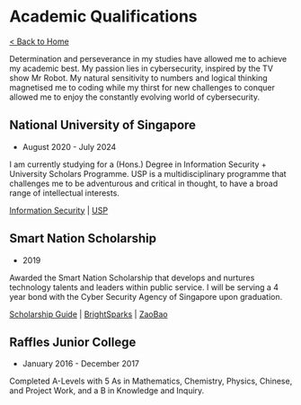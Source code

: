 # Academic Qualifications

[< Back to Home](../README.md)

Determination and perseverance in my studies have allowed me to achieve my academic best. My passion lies in cybersecurity, inspired by the TV show Mr Robot. My natural sensitivity to numbers and logical thinking magnetised me to coding while my thirst for new challenges to conquer allowed me to enjoy the constantly evolving world of cybersecurity.

## National University of Singapore

* August 2020 - July 2024

I am currently studying for a (Hons.) Degree in Information Security + University Scholars Programme. USP is a multidisciplinary programme that challenges me to be adventurous and critical in thought, to have a broad range of intellectual interests.

[Information Security](https://www.comp.nus.edu.sg/programmes/ug/isc/) | [USP](https://www.usp.nus.edu.sg/)

## Smart Nation Scholarship

* 2019

Awarded the Smart Nation Scholarship that develops and nurtures technology talents and leaders within public service. I will be serving a 4 year bond with the Cyber Security Agency of Singapore upon graduation.

[Scholarship Guide](https://scholarshipguide.com.sg/content/interviews/smart-nation-scholarship-passion-to-defend-our-cyberspace/) | [BrightSparks](https://brightsparks.com.sg/magazine/july-2020/smartnation-tech-nation.php) | [ZaoBao](https://www.zaobao.com.sg/news/singapore/story20190831-985215)

## Raffles Junior College

* January 2016 - December 2017

Completed A-Levels with 5 As in Mathematics, Chemistry, Physics, Chinese, and Project Work, and a B in Knowledge and Inquiry.
